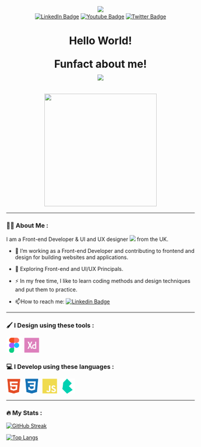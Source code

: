 <div id="header" align="center">
  <img src="https://media.giphy.com/media/2IudUHdI075HL02Pkk/giphy.gif" width="200"/>
  <div id="badges">
    <a href="https://www.linkedin.com/in/tj-collado-0b3ba8207/"><img src="https://img.shields.io/badge/LinkedIn-blue?style=for-the-badge&logo=linkedin&logoColor=white" alt="LinkedIn Badge"/></a>
    <a href=""><img src="https://img.shields.io/badge/YouTube-red?style=for-the-badge&logo=youtube&logoColor=white" alt="Youtube Badge"/></a>
    <a href=""><img src="https://img.shields.io/badge/Twitter-blue?style=for-the-badge&logo=twitter&logoColor=white" alt="Twitter Badge"/></a>
   </div>
    <h1>
      Hello World!
       <p>Funfact about me!
        <br>
        <img src="https://media.giphy.com/media/CuuSHzuc0O166MRfjt/giphy.gif" width="100px"/>
     </p>
    </h1>
   
</div>
<div align="center">
  <img src="https://media.giphy.com/media/v1.Y2lkPTc5MGI3NjExNDE3NjFkY2E0NWI2YWI0OTkyN2M0ZDkyZTZmZWVlNzAwMjZmZGQ0ZiZjdD1n/qCclcuNYBth4sNUMZW/giphy.gif" width="300" height="300"/>
</div>

---

### :technologist: About Me :

I am a Front-end Developer & UI and UX designer  <img src="https://media.giphy.com/media/vqxviVfqGAa14SgeiC/giphy.gif" width="30"> from the UK.
- :telescope: I’m working as a Front-end Developer and contributing to frontend and design for building websites and applications.

- :seedling: Exploring Front-end and UI/UX Principals.

- :zap: In my free time, I like to learn coding methods and design techniques and put them to practice. 

- :mailbox:How to reach me: [![Linkedin Badge](https://img.shields.io/badge/-Timothy-blue?style=flat&logo=Linkedin&logoColor=white)](https://www.linkedin.com/in/tj-collado-0b3ba8207/)

---
### :paintbrush: I Design using these tools :
<div>
    <img src="https://github.com/devicons/devicon/blob/master/icons/figma/figma-original.svg" title="Figma" alt="Figma" width="40" height="40"/>&nbsp
    <img src="https://github.com/devicons/devicon/blob/master/icons/xd/xd-plain.svg" title="CSS" alt="CSS 3" width="40" height="40"/>&nbsp
</div>

### :computer: I Develop using these languages :
<div>
    <img src="https://github.com/devicons/devicon/blob/master/icons/html5/html5-plain.svg" title="HTML 5" alt="HTML 5" width="40" height="40"/>&nbsp
    <img src="https://github.com/devicons/devicon/blob/master/icons/css3/css3-plain.svg" title="CSS" alt="CSS 3" width="40" height="40"/>&nbsp
    <img src="https://github.com/devicons/devicon/blob/master/icons/javascript/javascript-plain.svg" title="Javascript" alt="JS" width="40" height="40"/>&nbsp
    <img src="https://github.com/devicons/devicon/blob/master/icons/bulma/bulma-plain.svg" title="Bulma" alt="Bulma" width="40" height="40"/>&nbsp
</div>

---

### :fire: My Stats :

[![GitHub Streak](http://github-readme-streak-stats.herokuapp.com?user=A-Vibe-Called-Web&theme=tokyonight&hide_border=true&border_radius=4.7&mode=weekly)](https://git.io/streak-stats)

[![Top Langs](https://github-readme-stats.vercel.app/api/top-langs/?username=A-Vibe-Called-Web&layout=compact&theme=vision-friendly-dark)](https://github.com/anuraghazra/github-readme-stats)
<!--
**A-Vibe-Called-Web/A-Vibe-Called-Web** is a ✨ _special_ ✨ repository because its `README.md` (this file) appears on your GitHub profile.

Here are some ideas to get you started:

- 🔭 I’m currently working on ...
- 🌱 I’m currently learning ...
- 👯 I’m looking to collaborate on ...
- 🤔 I’m looking for help with ...
- 💬 Ask me about ...
- 📫 How to reach me: ...
- 😄 Pronouns: ...
- ⚡ Fun fact: ...

Useful links:
https://www.sitepoint.com/github-profile-readme/
-->
